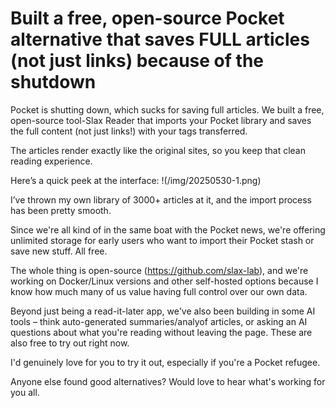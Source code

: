 # Built a free, open-source Pocket alternative that saves FULL articles (not just links) because of the shutdown

Pocket is shutting down, which sucks for saving full articles. We built a free, open-source tool-Slax Reader that imports your Pocket library and saves the full content (not just links!) with your tags transferred.

The articles render exactly like the original sites, so you keep that clean reading experience.

Here’s a quick peek at the interface:
!(/img/20250530-1.png)

I’ve thrown my own library of 3000+ articles at it, and the import process has been pretty smooth.

Since we're all kind of in the same boat with the Pocket news, we're offering unlimited storage for early users who want to import their Pocket stash or save new stuff. All free.

The whole thing is open-source (https://github.com/slax-lab), and we're working on Docker/Linux versions and other self-hosted options because I know how much many of us value having full control over our own data.

Beyond just being a read-it-later app, we've also been building in some AI tools – think auto-generated summaries/analyof articles, or asking an AI questions about what you're reading without leaving the page. These are also free to try out right now.

I'd genuinely love for you to try it out, especially if you're a Pocket refugee. 
 
Anyone else found good alternatives? Would love to hear what's working for you all.